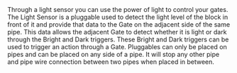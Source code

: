 <lore>
Through a light sensor you can use the power of light to control your gates.
</lore>
<no_lore>
The Light Sensor is a pluggable used to detect the light level of the block in front of it and provide that data to the Gate on the adjacent side of the  same pipe.
</no_lore>

<recipes stack="buildcraftsilicon:plug_light_sensor"/>

<chapter name="Plug Mechanics"/>
This data allows the adjacent Gate to detect whether it is light or dark through the Bright and Dark triggers.
These Bright and Dark triggers can be used to trigger an action through a Gate.

<link to="buildcraftsilicon:trigger/light_high"/> 
<link to="buildcraftsilicon:trigger/light_low"/> 

<chapter name="Pipe Connections"/>
Pluggables can only be placed on pipes and can be placed on any side of a pipe.
It will stop any other pipe and pipe wire connection between two pipes when placed in between.

<usages stack="buildcraftsilicon:plug_light_sensor"/>